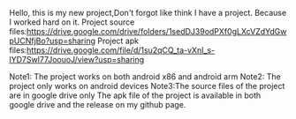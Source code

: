 Hello, this is my new project,Don't forgot like  think I have a project. Because I worked hard on it.
Project source files:https://drive.google.com/drive/folders/1sedDJ39odPXf0gLXcVZdYdGwpUCNfjBo?usp=sharing
Project apk files:https://drive.google.com/file/d/1su2qCQ_ta-vXnI_s-lYD7SwI77JoouoJ/view?usp=sharing

Note1: The project works on both android x86 and android arm
Note2: The project only works on android devices
Note3:The source files of the project are in google drive only The apk file of the project is available in both google drive and the release on my github page.
